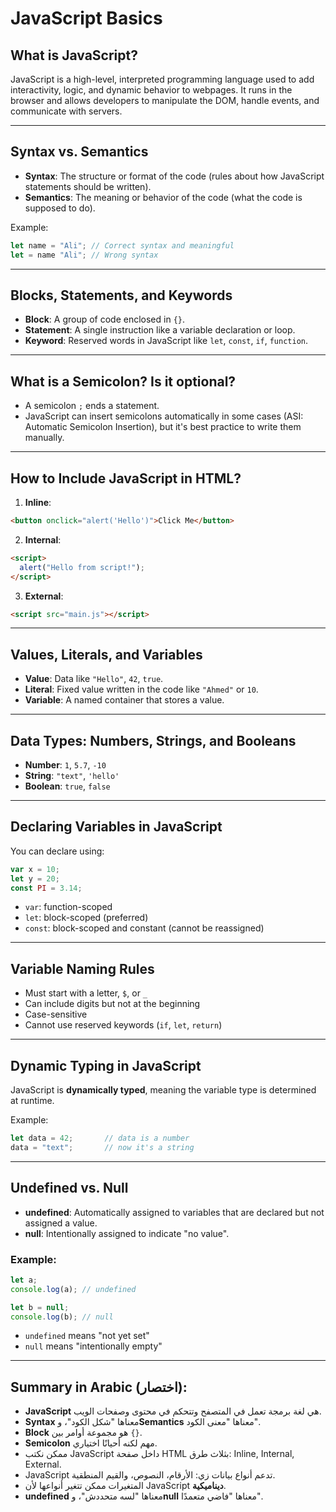 

# JavaScript Basics

## What is JavaScript?

JavaScript is a high-level, interpreted programming language used to add interactivity, logic, and dynamic behavior to webpages. It runs in the browser and allows developers to manipulate the DOM, handle events, and communicate with servers.

---

## Syntax vs. Semantics

- **Syntax**: The structure or format of the code (rules about how JavaScript statements should be written).
- **Semantics**: The meaning or behavior of the code (what the code is supposed to do).

Example:
```javascript
let name = "Ali"; // Correct syntax and meaningful
let = name "Ali"; // Wrong syntax
````

---

## Blocks, Statements, and Keywords

* **Block**: A group of code enclosed in `{}`.
* **Statement**: A single instruction like a variable declaration or loop.
* **Keyword**: Reserved words in JavaScript like `let`, `const`, `if`, `function`.

---

## What is a Semicolon? Is it optional?

* A semicolon `;` ends a statement.
* JavaScript can insert semicolons automatically in some cases (ASI: Automatic Semicolon Insertion), but it's best practice to write them manually.

---

## How to Include JavaScript in HTML?

1. **Inline**:

```html
<button onclick="alert('Hello')">Click Me</button>
```

2. **Internal**:

```html
<script>
  alert("Hello from script!");
</script>
```

3. **External**:

```html
<script src="main.js"></script>
```

---

## Values, Literals, and Variables

* **Value**: Data like `"Hello"`, `42`, `true`.
* **Literal**: Fixed value written in the code like `"Ahmed"` or `10`.
* **Variable**: A named container that stores a value.

---

## Data Types: Numbers, Strings, and Booleans

* **Number**: `1`, `5.7`, `-10`
* **String**: `"text"`, `'hello'`
* **Boolean**: `true`, `false`

---

## Declaring Variables in JavaScript

You can declare using:

```javascript
var x = 10;
let y = 20;
const PI = 3.14;
```

* `var`: function-scoped
* `let`: block-scoped (preferred)
* `const`: block-scoped and constant (cannot be reassigned)

---

## Variable Naming Rules

* Must start with a letter, `$`, or `_`
* Can include digits but not at the beginning
* Case-sensitive
* Cannot use reserved keywords (`if`, `let`, `return`)

---

## Dynamic Typing in JavaScript

JavaScript is **dynamically typed**, meaning the variable type is determined at runtime.

Example:

```javascript
let data = 42;       // data is a number
data = "text";       // now it's a string
```

---

## Undefined vs. Null

* **undefined**: Automatically assigned to variables that are declared but not assigned a value.
* **null**: Intentionally assigned to indicate "no value".

### Example:

```javascript
let a;
console.log(a); // undefined

let b = null;
console.log(b); // null
```

* `undefined` means "not yet set"
* `null` means "intentionally empty"

---

## Summary in Arabic (اختصار):

* **JavaScript** هي لغة برمجة تعمل في المتصفح وتتحكم في محتوى وصفحات الويب.
* **Syntax** معناها "شكل الكود"، و**Semantics** معناها "معنى الكود".
* **Block** هو مجموعة أوامر بين `{}`.
* **Semicolon** مهم لكنه أحيانًا اختياري.
* ممكن نكتب JavaScript داخل صفحة HTML بثلاث طرق: Inline, Internal, External.
* JavaScript تدعم أنواع بيانات زي: الأرقام، النصوص، والقيم المنطقية.
* المتغيرات ممكن تتغير أنواعها لأن JavaScript **ديناميكية**.
* **undefined** معناها "لسه متحددش"، و**null** معناها "فاضي متعمدًا".

```

```
